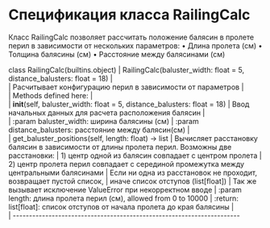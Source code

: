 # Спецификация класса RailingCalc

Класс RailingCalc позволяет рассчитать положение балясин в пролете перил в зависимости от нескольких параметров:
•	Длина пролета (см)
•	Толщина балясины (см)
•	Расстояние между балясинами (см)

class RailingCalc(builtins.object)
 |  RailingCalc(baluster_width: float = 5, distance_balusters: float = 18)
 |  
 |  Расчитывает конфигурацию перил в зависимости от параметров
 |  
 |  Methods defined here:
 |  
 |  __init__(self, baluster_width: float = 5, distance_balusters: float = 18)
 |      Ввод начальных данных для расчета расположения балясин
 |      
 |      :param baluster_width: ширина балясины (см)
 |      :param distance_balusters: расстояние между балясин(см)
 |  
 |  get_baluster_positions(self, length: float) -> list
 |      Вычисляет расстановку балясин в зависимости от длины пролета перил. Возможны две расстановки:
 |      1) центр одной из балясин совпадает с центром пролета
 |      2) центр пролета перил совпадает с серединой промежутка между центральными балясинами
 |      Если ни одна из расстановок не проходит, возвращает пустой список,
 |      иначе список отступов (list[float])
 |      Так же вызывает исключение ValueError при некорректном вводе
 |      :param length: длина пролета перил (см), allowed from 0 to 10000
 |      :return: list[float]: список отступов от начала пролета до края балясины
 |  
 |  ----------------------------------------------------------------------
